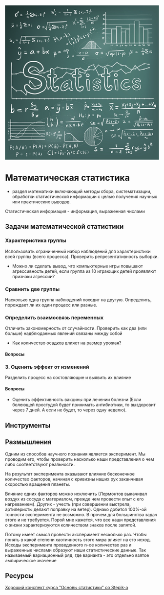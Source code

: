![plot](data/img/statistics-review.png)

# Математическая статистика
- раздел математики включающий методы сбора, систематизации, обработки статистической информации с целью получения научных или практических выводов.

Статистическая информация - информация, выраженная числами

## Задачи математической статистики

### Характеристика группы
Использовать ограниченный набор наблюдений для характеристики всей группы (всего процесса). 
Проверить репрезентативность выборки.

- Можно ли сделать вывод, что компьютерные игры повышают агрессивность детей, если группа из 10 играющих детей проявляют признаки агрессии?


### Сравнить две группы
Насколько одна группа наблюдений походит на другую. Определить, порождает ли их один процесс или разные. 


### Определить взаимосвязь переменных
Отличить закономерность от случайности.
Проверить как два (или больше) надблюдаемых явлений связаны между собой

- Как количество осадков влияет на размер урожая?


 
#### Вопросы



### 3. Оценить эффект от изменений
Разделить процесс на состовляющие и выявить их влияние

#### Вопросы
- Оценить эффективность вакцины при лечении болезни (Если болеющей простудой будет принимать антибиотики, то выздоровит через 7 дней. А если не будет, то через одну неделю).



## Инструменты



## Размышления

Одним из способов научного познания является эксперимент. Мы проводим его, чтобы проверить насколько наши представления о чем либо соответствуют реальности.  

На результат эксперимента оказывают влияние бесконечное количество факторов, начиная с кривизны наших рук заканчивая скоростью вращения планеты.

Влияние одних факторов можно исключить (Лермонтов выкачивал воздух из сосуда с материалом, прежде чем провести опыт с его нагреванием). Других -  учесть (при совершении выстрела, артилеристы делают поправку на ветер). Однако добится 100%-ой точности эксперимента не возможно. В прочем для большинства задач этого и не требуется. Порой мне кажется, что все наши представления о жизни характеризуются количеством знаков после запятой.

Потому имеет смысл провести эксперимент несколько раз. Чтобы понять в какой степени хаотичность этого мира влияет на его исход. Исходы эксперимента проведенного n-ое количество раз и выраженные числами образуют наши статистические данные. Так называемый вариационный ряд, где варианта - это отдельно взятое эмпирическое значение

## Ресурсы

[Хороший конспект курса "Основы статистики" со Stepik-а](https://github.com/KlukvaMors/basic_stat/blob/main/%D0%BA%D0%BE%D0%BD%D1%81%D0%BF%D0%B5%D0%BA%D1%82.ipynb)